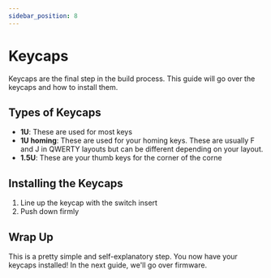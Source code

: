 ```yaml
---
sidebar_position: 8
---
```


# Keycaps

Keycaps are the final step in the build process. This guide will go over the keycaps and how to install them.

## Types of Keycaps

 - **1U**: These are used for most keys
 - **1U homing**: These are used for your homing keys. These are usually F and J in QWERTY layouts but can be different depending on your layout.
 - **1.5U**: These are your thumb keys for the corner of the corne

## Installing the Keycaps

1. Line up the keycap with the switch insert
2. Push down firmly

## Wrap Up

This is a pretty simple and self-explanatory step. You now have your keycaps installed! In the next guide, we'll go over firmware.

